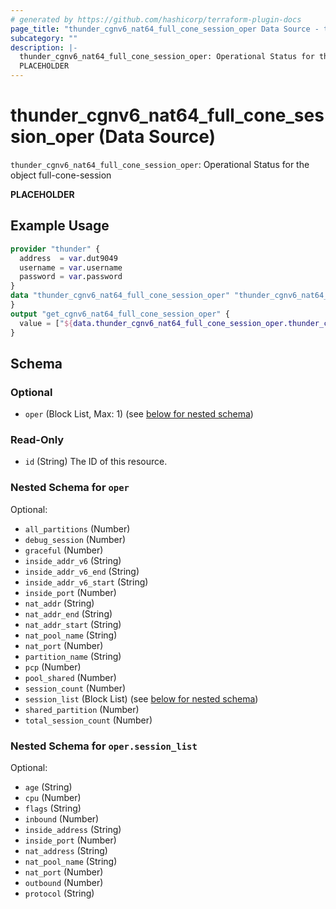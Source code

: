 ```yaml
---
# generated by https://github.com/hashicorp/terraform-plugin-docs
page_title: "thunder_cgnv6_nat64_full_cone_session_oper Data Source - terraform-provider-thunder"
subcategory: ""
description: |-
  thunder_cgnv6_nat64_full_cone_session_oper: Operational Status for the object full-cone-session
  PLACEHOLDER
---
```


# thunder_cgnv6_nat64_full_cone_session_oper (Data Source)

`thunder_cgnv6_nat64_full_cone_session_oper`: Operational Status for the object full-cone-session

__PLACEHOLDER__

## Example Usage

```terraform
provider "thunder" {
  address  = var.dut9049
  username = var.username
  password = var.password
}
data "thunder_cgnv6_nat64_full_cone_session_oper" "thunder_cgnv6_nat64_full_cone_session_oper" {
}
output "get_cgnv6_nat64_full_cone_session_oper" {
  value = ["${data.thunder_cgnv6_nat64_full_cone_session_oper.thunder_cgnv6_nat64_full_cone_session_oper}"]
}
```

<!-- schema generated by tfplugindocs -->
## Schema

### Optional

- `oper` (Block List, Max: 1) (see [below for nested schema](#nestedblock--oper))

### Read-Only

- `id` (String) The ID of this resource.

<a id="nestedblock--oper"></a>
### Nested Schema for `oper`

Optional:

- `all_partitions` (Number)
- `debug_session` (Number)
- `graceful` (Number)
- `inside_addr_v6` (String)
- `inside_addr_v6_end` (String)
- `inside_addr_v6_start` (String)
- `inside_port` (Number)
- `nat_addr` (String)
- `nat_addr_end` (String)
- `nat_addr_start` (String)
- `nat_pool_name` (String)
- `nat_port` (Number)
- `partition_name` (String)
- `pcp` (Number)
- `pool_shared` (Number)
- `session_count` (Number)
- `session_list` (Block List) (see [below for nested schema](#nestedblock--oper--session_list))
- `shared_partition` (Number)
- `total_session_count` (Number)

<a id="nestedblock--oper--session_list"></a>
### Nested Schema for `oper.session_list`

Optional:

- `age` (String)
- `cpu` (Number)
- `flags` (String)
- `inbound` (Number)
- `inside_address` (String)
- `inside_port` (Number)
- `nat_address` (String)
- `nat_pool_name` (String)
- `nat_port` (Number)
- `outbound` (Number)
- `protocol` (String)


